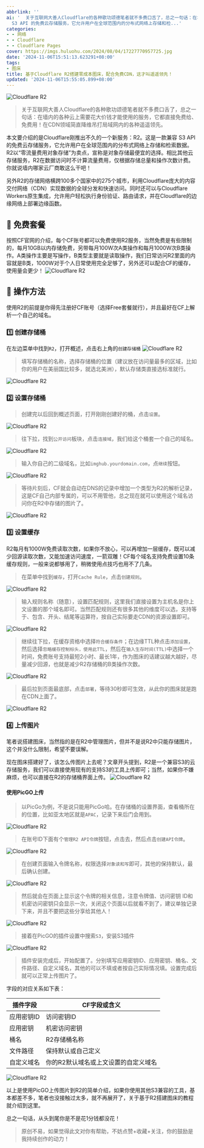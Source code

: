 ```yaml
---
abbrlink: ''
ai: '  关于互联网大善人Cloudflare的各种歌功颂德笔者就不多费口舌了，总之一句话：在墙内的各种云上需要花大价钱才能使用的服务，它都直接免费给、免费用！在CDN领域简直降维吊打局域网内的各种遥遥领先。  本文要介绍的是Cloudflare刚推出不久的一个新服务：R2。这是一款兼容
  S3 API 的免费云存储服务，它允许用户在全球范围内的分布式网络上存储和检...'
categories:
- - 网络
- - Cloudflare
- - Cloudflare Pages
cover: https://imgs.huluohu.com/2024/08/04/17227770957725.jpg
date: '2024-11-06T15:51:13.623291+08:00'
tags:
- 图床
title: 基于Cloudflare R2搭建零成本图床，配合免费CDN，这才叫遥遥领先！
updated: '2024-11-06T15:55:05.899+08:00'
---
```

![Cloudflare R2](https://imgs.huluohu.com/2024/08/04/17227770957725.jpg)

> 关于互联网大善人Cloudflare的各种歌功颂德笔者就不多费口舌了，总之一句话：在墙内的各种云上需要花大价钱才能使用的服务，它都直接免费给、免费用！在CDN领域简直降维吊打局域网内的各种遥遥领先。

本文要介绍的是Cloudflare刚推出不久的一个新服务：R2。这是一款兼容 S3 API 的免费云存储服务，它允许用户在全球范围内的分布式网络上存储和检索数据。R2以“零流量费用对象存储”为卖点，宣称是对象存储最便宜的选择。相比其他云存储服务，R2在数据访问时不计算流量费用，仅根据存储总量和操作次数计费。你就说墙内哪家云厂商敢这么干吧！

另外R2的存储网络横跨100多个国家中的275个城市，利用Cloudflare庞大的内容交付网络（CDN）实现数据的全球分发和快速访问。同时还可以与Cloudflare Workers原生集成，允许用户轻松执行身份验证、路由请求，并在Cloudflare的边缘网络上部署边缘函数。

## 🦄 免费套餐

按照CF官网的介绍，每个CF账号都可以免费使用R2服务，当然免费是有些限制的，每月10GB以内存储免费，另带每月100W次A类操作和每月1000W次B类操作。A类操作主要是写操作，B类型主要就是读取操作，我们日常访问R2里面的内容就是B类，1000W对于个人日常使用完全足够了，另外还可以配合CF的缓存，使用量会更少！
![Cloudflare R2](https://imgs.huluohu.com/2024/08/04/17227768580568.jpg)

## 🦌 操作方法

使用R2的前提是你得先注册好CF账号（选择Free套餐就行），并且最好在CF上解析一个自己的域名。

### 1️⃣ 创建存储桶

在左边菜单中找到`R2`，打开概述，点击右上角的`创建存储桶`
![Cloudflare R2](https://imgs.huluohu.com/2024/08/04/17227777754854.jpg)

> 填写存储桶的名称，选择存储桶的位置（建议放在访问量最多的区域，比如你的用户在美丽国比较多，就选北美洲），默认存储类直接选标准就行。

![Cloudflare R2](https://imgs.huluohu.com/2024/08/04/17227778456747.jpg)

### 2️⃣ 设置存储桶

> 创建完以后回到概述页面，打开刚刚创建好的桶，点击`设置`。

![Cloudflare R2](https://imgs.huluohu.com/2024/08/04/17227780252786.jpg)

> 往下拉，找到`公开访问`板块，点击`连接域`，我们给这个桶套一个自己的域名。

![Cloudflare R2](https://imgs.huluohu.com/2024/08/04/17227781534800.jpg)

> 输入你自己的二级域名，比如`imghub.yourdomain.com`，点`继续`按钮。

![Cloudflare R2](https://imgs.huluohu.com/2024/08/04/17227784142400.jpg)

> 等待片刻后，CF就会自动在DNS的记录中增加一个类型为R2的解析记录，这是CF自己内部专属的，可以不用管他，总之现在就可以使用这个域名访问你在R2中存储的图片了。

![Cloudflare R2](https://imgs.huluohu.com/2024/08/04/17227785277905.jpg)

### 3️⃣ 设置缓存

R2每月有1000W免费读取次数，如果你不放心，可以再增加一层缓存，既可以减少回源读取次数，又能加速访问速度，一箭双雕！CF每个域名支持免费设置10条缓存规则，一般来说都够用了，稍微使用点技巧也用不了几条。

> 在菜单中找到`缓存`，打开`Cache Rule`，点击`创建规则`。

![Cloudflare R2](https://imgs.huluohu.com/2024/08/04/17227787274479.jpg)

> 输入规则名称（随意），设置匹配规则，这里我们直接设置为主机名是你上文设置的那个域名即可。当然匹配规则还有很多其他的维度可以选，支持等于、包含、开头、结尾等运算符，按自己实际要走CDN的资源设置即可。

![Cloudflare R2](https://imgs.huluohu.com/2024/08/04/17227789075354.jpg)

> 继续往下拉，在缓存资格中选择`符合缓存条件`；在边缘TTL种点击`添加设置`，然后选择`忽略缓存控制标头，使用此TTL`，然后在`输入生存时间(TTL)`中选择一个时间，免费账号支持最短2小时、最长1年，作为图床的话建议越大越好，尽量减少回源，也就是减少R2存储桶的B类操作次数。

![Cloudflare R2](https://imgs.huluohu.com/2024/08/04/17227790563098.jpg)

> 最后拉到页面最底部，点击`部署`，等待30秒即可生效，从此你的图床就是跑在CDN上面了。

![Cloudflare R2](https://imgs.huluohu.com/2024/08/04/17227792263601.jpg)

### 4️⃣ 上传图片

笔者说搭建图床，当然指的是在R2中管理图片，但并不是说R2中只能存储图片，这个并没什么限制，希望不要误解。

现在图床搭建好了，该怎么传图片上去呢？文章开头提到，R2是一个兼容S3的云存储服务，我们可以直接使用现有的支持S3的工具上传即可；当然，如果你不嫌麻烦，也可以直接在R2的存储桶界面上传。
![Cloudflare R2](https://imgs.huluohu.com/2024/08/04/17227794660680.jpg)

#### 使用PicGO上传

> 以PicGo为例，不是说只能用PicGo哈。在存储桶的设置界面，查看桶所在的位置，比如亚太地区就是`APAC`，记录下来后门会用到。

![Cloudflare R2](https://imgs.huluohu.com/2024/08/04/17227808711095.jpg)

> 在账号ID下面有个`管理R2 API令牌`按钮，点击去，然后点击`创建API令牌`。

![Cloudflare R2](https://imgs.huluohu.com/2024/08/04/17227803277737.jpg)

> 在创建页面输入令牌名称，权限选择`对象读和写`即可，其他的保持默认，最后确认创建。

![Cloudflare R2](https://imgs.huluohu.com/2024/08/04/17227803956206.jpg)

> 然后就会在页面上显示这个令牌的相关信息，注意令牌值、访问密钥 ID和机密访问密钥只会显示一次，关闭这个页面以后就看不到了，建议单独记录下来，并且不要把这些分享给其他人！

![Cloudflare R2](https://imgs.huluohu.com/2024/08/04/17227806641069.jpg)

> 接着在PicGO的插件设置中搜索`S3`，安装S3插件

![Cloudflare R2](https://imgs.huluohu.com/2024/08/04/17227800896871.jpg)

> 插件安装完成后，开始配置了。分别填写应用密钥ID、应用密钥、桶名、文件路径、自定义域名，其他的可以不填或者按自己实际情况填。设置完成后就可以正常上传图片了。

字段的对应关系如下表：


| 插件字段   | CF字段或含义                         |
| ---------- | ------------------------------------ |
| 应用密钥ID | 访问密钥ID                           |
| 应用密钥   | 机密访问密钥                         |
| 桶名       | R2存储桶名称                         |
| 文件路径   | 保持默认或自己定义                   |
| 自定义域名 | 你的R2默认域名或上文设置的自定义域名 |

![Cloudflare R2](https://imgs.huluohu.com/2024/08/04/17227810778382.jpg)

以上是使用PicGO上传图片到R2的简单介绍，如果你使用其他S3兼容的工具，基本都差不多，笔者也没接触过太多，就不再展开了，关于基于R2搭建图床的教程就介绍到这里。

总之一句话，从头到尾你是不是花1分钱都没花！

> 原创不易，如果觉得此文对你有帮助，不妨点赞+收藏+关注，你的鼓励是我持续创作的动力！

